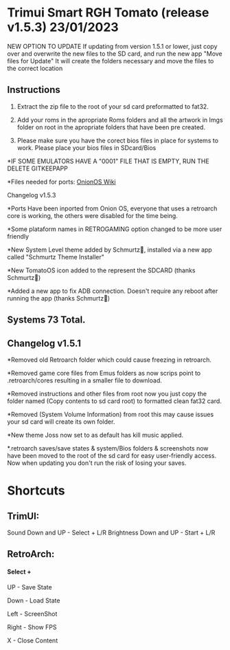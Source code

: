 # Trimui Smart RGH Tomato (release v1.5.3) 23/01/2023 

NEW OPTION TO UPDATE
If updating from version 1.5.1 or lower, just copy over and overwrite the new files to the SD card, and run the new app "Move files for Update"
It will create the folders necessary and move the files to the correct location


## Instructions
1) Extract the zip file to the root of your sd card preformatted to fat32.

2) Add your roms in the apropriate Roms folders and all the artwork in Imgs folder on root in the apropriate folders that have been pre created.

3) Please make sure you have the corect bios files in place for systems to work. Please place your bios files in SDcard/Bios

*IF SOME EMULATORS HAVE A "0001" FILE THAT IS EMPTY, RUN THE DELETE GITKEEPAPP

*Files needed for ports: [OnionOS Wiki](https://github.com/OnionUI/Onion/wiki/Ports-Collection)


Changelog v1.5.3

*Ports Have been inported from Onion OS, everyone that uses a retroarch core is working, the others were disabled for the time being.

*Some plataform names in RETROGAMING option changed to be more user friendly

*New System Level theme added by Schmurtz🧅, installed via a new app called "Schmurtz Theme Installer"

*New TomatoOS icon added to the represent the SDCARD (thanks Schmurtz🧅)

*Added a new app to fix ADB connection. Doesn't require any reboot after running the app (thanks Schmurtz🧅)

## Systems 73 Total.
## Changelog v1.5.1


*Removed old Retroarch folder which could cause freezing in retroarch.

*Removed game core files from Emus folders as now scrips point to .retroarch/cores resulting in a smaller file to download.

*Removed instructions and other files from root now you just copy the folder named (Copy contents to sd card root) to formatted clean fat32 card.

*Removed (System Volume Information) from root this may cause issues your sd card will create its own folder.

*New theme Joss now set to as default has kill music applied.

*.retroarch saves/save states & system/Bios folders & screenshots now have been moved to the root of the sd card for easy user-friendly access. Now when updating you don't run the risk of losing your saves.


# Shortcuts
## TrimUI:
Sound Down and UP - Select + L/R
Brightness Down and UP - Start + L/R

## RetroArch:
#### Select +
UP - Save State

Down - Load State

Left - ScreenShot

Right - Show FPS

X - Close Content
